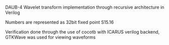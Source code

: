 DAUB-4 Wavelet transform implementation through recursive architecture in Verilog

Numbers are represented as 32bit fixed point S15.16

Verification done through the use of cocotb with ICARUS verilog backend, GTKWave was used for viewing waveforms
